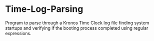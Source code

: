 # Time-Log-Parsing
Program to parse through a Kronos Time Clock log file finding system startups and verifying if the booting process completed using regular expressions.
